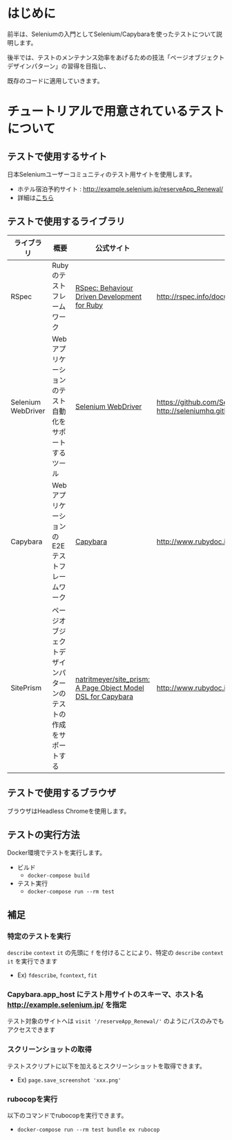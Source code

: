 # はじめに

前半は、Seleniumの入門としてSelenium/Capybaraを使ったテストについて説明します。

後半では、テストのメンテナンス効率をあげるための技法「ページオブジェクトデザインパターン」の習得を目指し、

既存のコードに適用していきます。

# チュートリアルで用意されているテストについて

## テストで使用するサイト

日本Seleniumユーザーコミュニティのテスト用サイトを使用します。

- ホテル宿泊予約サイト : http://example.selenium.jp/reserveApp_Renewal/
- 詳細は[こちら](https://sites.google.com/site/seleniumjp/test-site)

## テストで使用するライブラリ

ライブラリ|概要|公式サイト|ドキュメント
---|---|---|---
RSpec|Rubyのテストフレームワーク|[RSpec: Behaviour Driven Development for Ruby](http://rspec.info/)|http://rspec.info/documentation/ https://relishapp.com/rspec
Selenium WebDriver|Webアプリケーションのテスト自動化をサポートするツール|[Selenium WebDriver](https://www.seleniumhq.org/projects/webdriver/)|https://github.com/SeleniumHQ/selenium/wiki/Ruby-Bindings http://seleniumhq.github.io/selenium/docs/api/rb/index.html
Capybara|WebアプリケーションのE2Eテストフレームワーク|[Capybara](http://teamcapybara.github.io/capybara/)|http://www.rubydoc.info/github/teamcapybara/capybara/master
SitePrism|ページオブジェクトデザインパターンのテストの作成をサポートする|[natritmeyer/site_prism: A Page Object Model DSL for Capybara](https://github.com/natritmeyer/site_prism)|http://www.rubydoc.info/gems/site_prism/frames

## テストで使用するブラウザ

ブラウザはHeadless Chromeを使用します。

## テストの実行方法

Docker環境でテストを実行します。

- ビルド
  - `docker-compose build`
- テスト実行
  - `docker-compose run --rm test`

## 補足

### 特定のテストを実行

`describe` `context` `it` の先頭に `f` を付けることにより、特定の `describe` `context` `it` を実行できます
- Ex) `fdescribe`, `fcontext`, `fit`

### Capybara.app_host にテスト用サイトのスキーマ、ホスト名 http://example.selenium.jp/ を指定

テスト対象のサイトへは `visit '/reserveApp_Renewal/'` のようにパスのみでもアクセスできます

### スクリーンショットの取得

テストスクリプトに以下を加えるとスクリーンショットを取得できます。
- Ex) `page.save_screenshot 'xxx.png'`

### rubocopを実行

以下のコマンドでrubocopを実行できます。
- `docker-compose run --rm test bundle ex rubocop`
